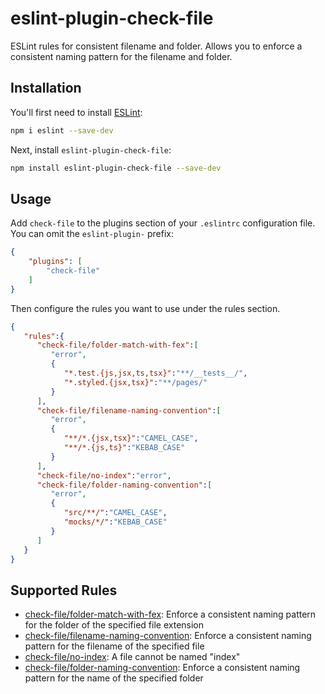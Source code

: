 # eslint-plugin-check-file

ESLint rules for consistent filename and folder. Allows you to enforce a consistent naming pattern for the filename and folder.

## Installation

You'll first need to install [ESLint](https://eslint.org/):

```sh
npm i eslint --save-dev
```

Next, install
`eslint-plugin-check-file`:

```sh
npm install eslint-plugin-check-file --save-dev
```

## Usage

Add `check-file` to the plugins section of your `.eslintrc` configuration file. You can omit the `eslint-plugin-` prefix:

```json
{
    "plugins": [
        "check-file"
    ]
}
```


Then configure the rules you want to use under the rules section.

```json
{
   "rules":{
      "check-file/folder-match-with-fex":[
         "error",
         {
            "*.test.{js,jsx,ts,tsx}":"**/__tests__/",
            "*.styled.{jsx,tsx}":"**/pages/"
         }
      ],
      "check-file/filename-naming-convention":[
         "error",
         {
            "**/*.{jsx,tsx}":"CAMEL_CASE",
            "**/*.{js,ts}":"KEBAB_CASE"
         }
      ],
      "check-file/no-index":"error",
      "check-file/folder-naming-convention":[
         "error",
         {
            "src/**/":"CAMEL_CASE",
            "mocks/*/":"KEBAB_CASE"
         }
      ]
   }
}
```

## Supported Rules

- [check-file/folder-match-with-fex](docs/rules/folder-match-with-fex.md): Enforce a consistent naming pattern for the folder of the specified file extension
- [check-file/filename-naming-convention](docs/rules/filename-naming-convention.md): Enforce a consistent naming pattern for the filename of the specified file
- [check-file/no-index](docs/rules/no-index.md): A file cannot be named "index"
- [check-file/folder-naming-convention](docs/rules/folder-naming-convention.md): Enforce a consistent naming pattern for the name of the specified folder
